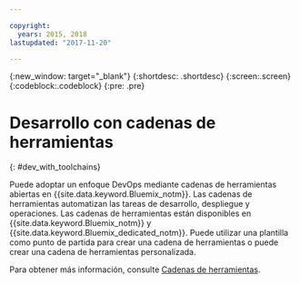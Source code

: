 ```yaml
---

copyright:
  years: 2015, 2018
lastupdated: "2017-11-20"

---
```


{:new_window: target="_blank"}
{:shortdesc: .shortdesc}
{:screen:.screen}
{:codeblock:.codeblock}
{:pre: .pre}

# Desarrollo con cadenas de herramientas
{: #dev_with_toolchains}

Puede adoptar un enfoque DevOps mediante cadenas de herramientas abiertas en {{site.data.keyword.Bluemix_notm}}. Las cadenas de herramientas automatizan las tareas de desarrollo, despliegue y operaciones. Las cadenas de herramientas están disponibles en {{site.data.keyword.Bluemix_notm}} y {{site.data.keyword.Bluemix_dedicated_notm}}. Puede utilizar una plantilla como punto de partida para crear una cadena de herramientas o puede crear una cadena de herramientas personalizada.

Para obtener más información, consulte [Cadenas de herramientas](/docs/services/ContinuousDelivery/toolchains_about.html#toolchains_about).
